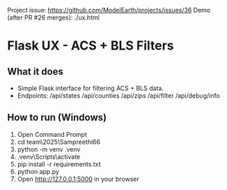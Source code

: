 Project issue: https://github.com/ModelEarth/projects/issues/36
Demo (after PR #26 merges): ./ux.html

# Flask UX - ACS + BLS Filters

## What it does
- Simple Flask interface for filtering ACS + BLS data.
- Endpoints:
  /api/states
  /api/counties
  /api/zips
  /api/filter
  /api/debug/info

## How to run (Windows)
1) Open Command Prompt
2) cd team\2025\Sampreethi66
3) python -m venv .venv
4) .venv\Scripts\activate
5) pip install -r requirements.txt
6) python app.py
7) Open http://127.0.0.1:5000 in your browser
